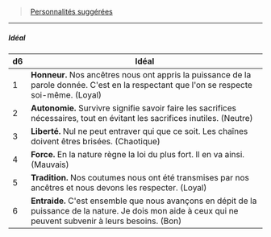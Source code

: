 ﻿---
!PersonalityIdealItem
Table: >+
  |d6|Idéal|

  |---|---|

  |1|**Honneur.** Nos ancêtres nous ont appris la <!--br-->puissance de la parole donnée. C'est en la <!--br-->respectant que l'on se respecte soi-même. <!--br-->(Loyal)|

  |2|**Autonomie.** Survivre signifie savoir faire <!--br-->les sacrifices nécessaires, tout en évitant les <!--br-->sacrifices inutiles. (Neutre)|

  |3|**Liberté.** Nul ne peut entraver qui que ce soit. <!--br-->Les chaînes doivent êtres brisées. (Chaotique)|

  |4|**Force.** En la nature règne la loi du plus fort. Il <!--br-->en va ainsi. (Mauvais)|

  |5|**Tradition.** Nos coutumes nous ont été <!--br-->transmises par nos ancêtres et nous devons les <!--br-->respecter. (Loyal)|

  |6|**Entraide.** C'est ensemble que nous avançons <!--br-->en dépit de la puissance de la nature. Je dois <!--br-->mon aide à ceux qui ne peuvent subvenir à <!--br-->leurs besoins. (Bon)|

Id: background_primitif_hd.md#idéal
ParentLink: background_primitif_hd.md#personnalités-suggérées
Name: Idéal
ParentName: Personnalités suggérées
NameLevel: 5
Attributes: {}
AttributesDictionary: >+
  {}

---
> [Personnalités suggérées](hd_background_primitif_personnalites_suggerees.md)

---

##### Idéal

|d6|Idéal|
|---|---|
|1|**Honneur.** Nos ancêtres nous ont appris la puissance de la parole donnée. C'est en la respectant que l'on se respecte soi-même. (Loyal)|
|2|**Autonomie.** Survivre signifie savoir faire les sacrifices nécessaires, tout en évitant les sacrifices inutiles. (Neutre)|
|3|**Liberté.** Nul ne peut entraver qui que ce soit. Les chaînes doivent êtres brisées. (Chaotique)|
|4|**Force.** En la nature règne la loi du plus fort. Il en va ainsi. (Mauvais)|
|5|**Tradition.** Nos coutumes nous ont été transmises par nos ancêtres et nous devons les respecter. (Loyal)|
|6|**Entraide.** C'est ensemble que nous avançons en dépit de la puissance de la nature. Je dois mon aide à ceux qui ne peuvent subvenir à leurs besoins. (Bon)|

